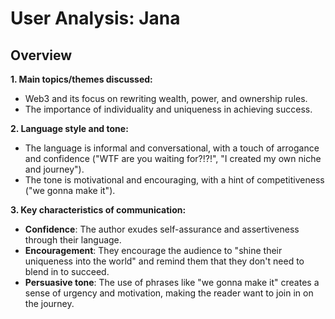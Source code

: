 # User Analysis: Jana

## Overview

**1. Main topics/themes discussed:**
- Web3 and its focus on rewriting wealth, power, and ownership rules.
- The importance of individuality and uniqueness in achieving success.

**2. Language style and tone:**
- The language is informal and conversational, with a touch of arrogance and confidence ("WTF are you waiting for?!?!", "I created my own niche and journey").
- The tone is motivational and encouraging, with a hint of competitiveness ("we gonna make it").

**3. Key characteristics of communication:**
- **Confidence**: The author exudes self-assurance and assertiveness through their language.
- **Encouragement**: They encourage the audience to "shine their uniqueness into the world" and remind them that they don't need to blend in to succeed.
- **Persuasive tone**: The use of phrases like "we gonna make it" creates a sense of urgency and motivation, making the reader want to join in on the journey.